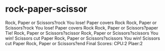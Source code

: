# rock-paper-scissor
Rock, Paper or  Scissors?rock
You lose! Paper covers Rock
Rock, Paper or  Scissors?rock
You lose! Paper covers Rock
Rock, Paper or  Scissors?paper
Tie!
Rock, Paper or  Scissors?scissor
Rock, Paper or  Scissors?scissors
You win! Scissors cut Paper
Rock, Paper or  Scissors?scissors
You win! Scissors cut Paper
Rock, Paper or  Scissors?end
Final Scores:
CPU:2
Plaer:2
